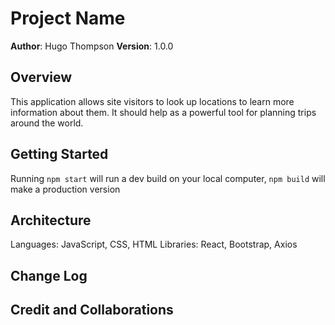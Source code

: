 # Project Name

**Author**: Hugo Thompson
**Version**: 1.0.0

## Overview
<!-- Provide a high level overview of what this application is and why you are building it, beyond the fact that it's an assignment for this class. (i.e. What's your problem domain?) -->

This application allows site visitors to look up locations to learn more information about them. It should help as a powerful tool for planning trips around the world.

## Getting Started
<!-- What are the steps that a user must take in order to build this app on their own machine and get it running? -->

Running `npm start` will run a dev build on your local computer, `npm build` will make a production version

## Architecture
<!-- Provide a detailed description of the application design. What technologies (languages, libraries, etc) you're using, and any other relevant design information. -->

Languages: JavaScript, CSS, HTML
Libraries: React, Bootstrap, Axios


## Change Log
<!-- Use this area to document the iterative changes made to your application as each feature is successfully implemented. Use time stamps. Here's an example:

01-01-2001 4:59pm - Application now has a fully-functional express server, with a GET route for the location resource. -->

## Credit and Collaborations
<!-- Give credit (and a link) to other people or resources that helped you build this application. -->
